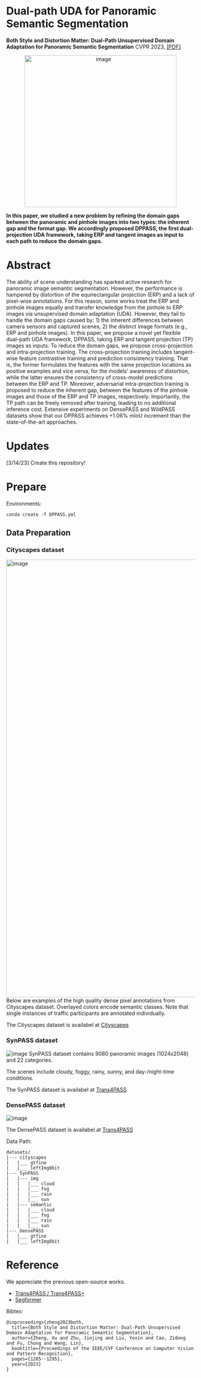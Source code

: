 # Dual-path UDA for Panoramic Semantic Segmentation

**Both Style and Distortion Matter: Dual-Path Unsupervised Domain Adaptation for Panoramic Semantic Segmentation** CVPR 2023, [[PDF]]()

<div align=center><img width="406" alt="image" src="https://user-images.githubusercontent.com/49426295/224911386-0acc6e68-fb90-4db3-bef2-85dd14c9c7bc.png"></div>

**In this paper, we studied a new problem by refining the domain gaps between the panoramic and pinhole images into two types: the inherent gap and the format gap. We accordingly proposed DPPASS, the first dual-projection UDA framework, taking ERP and tangent images as input to each path to reduce the domain gaps.**

# Abstract
The ability of scene understanding has sparked active research for panoramic image semantic segmentation. However, the performance is hampered by distortion of the equirectangular projection (ERP) and a lack of pixel-wise annotations. For this reason, some works treat the ERP and pinhole images equally and transfer knowledge from the pinhole to ERP images via unsupervised domain adaptation (UDA). However, they fail to handle the domain gaps caused by: 1) the inherent differences between camera sensors and captured scenes; 2) the distinct image formats (e.g., ERP and pinhole images). In this paper, we propose a novel yet flexible dual-path UDA framework, DPPASS, taking ERP and tangent projection (TP) images as inputs. To reduce the domain gaps, we propose cross-projection and intra-projection training. The cross-projection training includes tangent-wise feature contrastive training and prediction consistency training. That is, the former formulates the features with the same projection locations as positive examples and vice versa, for the models' awareness of distortion, while the latter ensures the consistency of cross-model predictions between the ERP and TP. Moreover, adversarial intra-projection training is proposed to reduce the inherent gap, between the features of the pinhole images and those of the ERP and TP images, respectively. Importantly, the TP path can be freely removed after training, leading to no additional inference cost. Extensive experiments on DensePASS and WildPASS datasets show that our DPPASS achieves +1.06\% mIoU increment than the state-of-the-art approaches. 


# Updates
[3/14/23] Create this repository!

# Prepare
<p>Environments:</p>
<pre><code>conda create -f DPPASS.yml
</code></pre>

## Data Preparation

### Cityscapes dataset
<img width="1169" alt="image" src="https://user-images.githubusercontent.com/49426295/224917153-551a21e9-518c-4011-b35f-75cebe44c382.png">
Below are examples of the high quality dense pixel annotations from Cityscapes dataset. Overlayed colors encode semantic classes. Note that single instances of traffic participants are annotated individually.

The Cityscapes dataset is availabel at [Cityscapes](https://www.cityscapes-dataset.com/)

### SynPASS dataset
![image](https://user-images.githubusercontent.com/49426295/224914197-efb88edd-10bf-4686-8568-be24784c39a9.png)
SynPASS dataset contains 9080 panoramic images (1024x2048) and 22 categories.

The scenes include cloudy, foggy, rainy, sunny, and day-/night-time conditions.

The SynPASS dataset is availabel at [Trans4PASS](https://github.com/jamycheung/Trans4PASS)

### DensePASS dataset
![image](https://user-images.githubusercontent.com/49426295/224915598-0779f1d8-9d54-4bc4-9cbf-64e8c69fe244.png)

The DensePASS dataset is availabel at [Trans4PASS](https://github.com/jamycheung/Trans4PASS)

<p>Data Path:</p>
<pre><code>datasets/
|--- cityscapes
|   |___ gtfine
|   |___ leftImg8bit
|--- SynPASS
|   |--- img
|   |   |___ cloud
|   |   |___ fog
|   |   |___ rain
|   |   |___ sun
|   |--- semantic
|   |   |___ cloud
|   |   |___ fog
|   |   |___ rain
|   |   |___ sun
|--- DensePASS
|   |___ gtfine
|   |___ leftImg8bit
</code></pre>

# Reference
We appreciate the previous open-source works.
* [Trans4PASS / Trans4PASS+](https://github.com/jamycheung/Trans4PASS)
* [Segformer](https://github.com/NVlabs/SegFormer)

<p>Bibtex:</p>
<pre><code>@inproceedings{zheng2023both,
  title={Both Style and Distortion Matter: Dual-Path Unsupervised Domain Adaptation for Panoramic Semantic Segmentation},
  author={Zheng, Xu and Zhu, Jinjing and Liu, Yexin and Cao, Zidong and Fu, Chong and Wang, Lin},
  booktitle={Proceedings of the IEEE/CVF Conference on Computer Vision and Pattern Recognition},
  pages={1285--1295},
  year={2023}
}
</code></pre>
